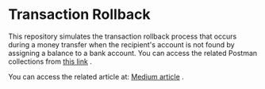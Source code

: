 <h1>Transaction Rollback</h1>
This repository simulates the transaction rollback process that occurs during a money transfer when the recipient's account is not found by assigning a balance to a bank account. You can access the related Postman collections from <a href="https://github.com/muratakbyk/transactionRollback/blob/master/transactionRollback.postman_collection.json">this link</a> . 

You can access the related article at:  <a href="https://medium.com/@murathanakbyk/transaction-rollback-transactional-annotation-e65070524475">Medium article</a> . 
